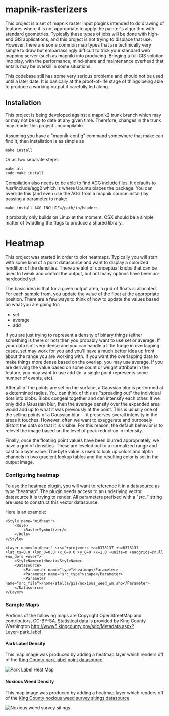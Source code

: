 mapnik-rasterizers
==================

This project is a set of mapnik raster input plugins intended to do
drawing of features where it is not appropriate to apply the painter's
algorithm with standard geometries.  Typically these types of jobs will
be done with high-end GIS applications, and this project is not trying
to displace that use.  However, there are some common map types that
are technically very simple to draw but embarrassingly difficult to trick
your standard web mapping server (such as mapnik) into producing.  Bringing
a full GIS solution into play, with the performance, mind-share and maintenance
overhead that entails may be overkill in some situations.

This codebase still has some very serious problems and should not be used
until a later date.  It is basically at the proof-of-life stage of things
being able to produce a working output if carefully led along.

Installation
------------
This project is being developed against a mapnik2 trunk branch which may or
may not be up to date at any given time.  Therefore, changes in the trunk may
render this project uncompilable.

Assuming you have a "mapnik-config" command somewhere that make can find it, then
installation is as simple as

	make install
	
Or as two separate steps:

	make all
	sudo make install
	
Compilation also needs to be able to find AGG include files.  It defaults to /usr/include/agg2
which is where Ubuntu places the package.  You can override this (and even use the AGG from
a mapnik source install) by passing a parameter to make:

	make install AGG_INCLUDE=/path/to/headers
	
It probably only builds on Linux at the moment.  OSX should be a simple matter of
twiddling the flags to produce a shared library.

Heatmap
=======

This project was started in order to plot heatmaps.  Typically you will start with some
kind of a point datasource and want to display a colorized rendition of the densities.  There
are  alot of conceptual knobs that can be used to tweak and control the output, but not many
options have been un-hardcoded yet.

The basic idea is that for a given output area, a grid of floats is allocated.  For each sample
from, you update the value of the float at the appropriate position.  There are a few ways to
think of how to update the values based on what you are going for:

* set
* average
* add

If you are just trying to represent a density of binary things (either something is there or not)
then you probably want to use set or average.  If your data isn't very dense and you can handle
a little fudge in overlapping cases, set may work for you and you'll have a much better idea
up front about the range you are working with.  If you want the overlapping data to make things
more dense based on the overlap, you may use average.  If you are deriving the value based on some
count or weight attribute in the feature, you may want to use add (ie. a single point represents
some number of events, etc).

After all of the points are set on the surface, a Gaussian blur is performed at a determined radius.
You can think of this as "spreading out" the individual dots into blobs.  Blobs congeal together and
can intensify each other.  If we only did a Gaussian blur, then the average density over the expanded
area would add up to what it was previously at the point.  This is usually one of the selling points
of a Gaussian blur -- it preserves overall intensity in the areas it touches.  However, often we want to
exaggerate and purposely distort the data so that it is visible.  For this reason, the default behavior
is to relevel the image based on the level of peak reduction in intensity.

Finally, once the floating point values have been blurred appropriately, we have a grid of densities.
These are leveled out to a normalized range and cast to a byte value.  The byte value is used to look
up colors and alpha channels in two gradient lookup tables and the resulting color is set in the output
image.

### Configuring heatmap

To use the heatmap plugin, you will want to reference it in a datasource as type
"heatmap".  The plugin needs access to an underlying vector datasource it is trying to
render.  All parameters prefixed with a "src_" string are used to construct this vector
datasource.

Here is an example:

	<Style name="midheat">
		<Rule>
			<RasterSymbolizer/>
		</Rule>
	</Style>
	
	<Layer name="midheat" srs="+proj=merc +a=6378137 +b=6378137 +lat_ts=0.0 +lon_0=0.0 +x_0=0.0 +y_0=0 +k=1.0 +units=m +nadgrids=@null +no_defs +over">
		<StyleName>midheat</StyleName>
		<Datasource>
			<Parameter name="type">heatmap</Parameter>
			<Parameter name="src_type">shape</Parameter>
			<Parameter name="src_file">/home/stella/gis/noxious_weed_wm.shp</Parameter>
		</Datasource>
	</Layer>

### Sample Maps

Portions of the following maps are Copyright OpenStreetMap and contributors, CC-BY-SA.  Statistical
data is provided by King County Washington http://www5.kingcounty.gov/sdc/Metadata.aspx?Layer=park_label

#### Park Label Density

This map image was produced by adding a heatmap layer which renders off of the [King County
park label point datasource](http://www5.kingcounty.gov/sdc/Metadata.aspx?Layer=park_label).

![Park Label Heat Map](https://github.com/stellaeof/mapnik-rasterizers/raw/master/samples/seattle_park_labels.png)

#### Noxious Weed Density

This map image was produced by adding a heatmap layer which renders off of the [King County
noxious weed survey sitings datasource](http://www5.kingcounty.gov/sdc/Metadata.aspx?Layer=noxious_weed).

![Noxious weed survey sitings](https://github.com/stellaeof/mapnik-rasterizers/raw/master/samples/seattle_noxious_weed.png)

